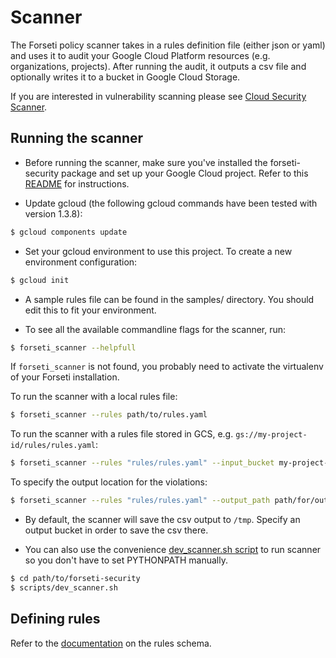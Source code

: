 # Scanner

The Forseti policy scanner takes in a rules definition file (either json or
yaml) and uses it to audit your Google Cloud Platform resources (e.g.
organizations, projects). After running the audit, it outputs a csv file and
optionally writes it to a bucket in Google Cloud Storage.

If you are interested in vulnerability scanning please see [Cloud Security Scanner](https://cloud.google.com/security-scanner/).

## Running the scanner

* Before running the scanner, make sure you've installed the forseti-security
  package and set up your Google Cloud project. Refer to this [README](/google/cloud/security/README.md) for instructions.

* Update gcloud (the following gcloud commands have been tested with version
  1.3.8):

```sh
$ gcloud components update
```

* Set your gcloud environment to use this project. To create a new environment
  configuration:

```sh
$ gcloud init
```

* A sample rules file can be found in the samples/ directory. You should edit
  this to fit your environment.

* To see all the available commandline flags for the scanner, run:

```sh
$ forseti_scanner --helpfull
```

If `forseti_scanner` is not found, you probably need to activate the virtualenv of
your Forseti installation.

To run the scanner with a local rules file:

```sh
$ forseti_scanner --rules path/to/rules.yaml
```

To run the scanner with a rules file stored in GCS, e.g.
`gs://my-project-id/rules/rules.yaml`:

```sh
$ forseti_scanner --rules "rules/rules.yaml" --input_bucket my-project-id
```

To specify the output location for the violations:

```sh
$ forseti_scanner --rules "rules/rules.yaml" --output_path path/for/output/
```

* By default, the scanner will save the csv output to `/tmp`. Specify an output bucket
in order to save the csv there.

* You can also use the convenience [dev_scanner.sh script](/scripts) to run scanner so you don't have to set PYTHONPATH manually.

```sh
$ cd path/to/forseti-security
$ scripts/dev_scanner.sh
```

## Defining rules

Refer to the [documentation](/google/cloud/security/scanner/samples/rules.md) on the rules schema.
